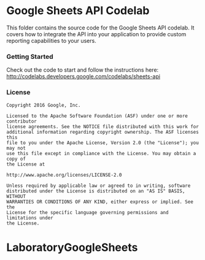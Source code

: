 # Google Sheets API Codelab

This folder contains the source code for the Google Sheets API codelab. It
covers how to integrate the API into your application to provide custom
reporting capabilities to your users.

### Getting Started

Check out the code to start and follow the instructions here:
http://codelabs.developers.google.com/codelabs/sheets-api

### License

```
Copyright 2016 Google, Inc.

Licensed to the Apache Software Foundation (ASF) under one or more contributor
license agreements. See the NOTICE file distributed with this work for
additional information regarding copyright ownership. The ASF licenses this
file to you under the Apache License, Version 2.0 (the "License"); you may not
use this file except in compliance with the License. You may obtain a copy of
the License at

http://www.apache.org/licenses/LICENSE-2.0

Unless required by applicable law or agreed to in writing, software
distributed under the License is distributed on an "AS IS" BASIS, WITHOUT
WARRANTIES OR CONDITIONS OF ANY KIND, either express or implied. See the
License for the specific language governing permissions and limitations under
the License.
```
# LaboratoryGoogleSheets
